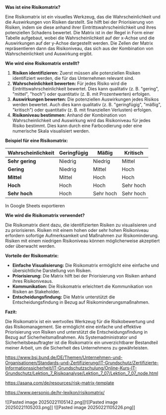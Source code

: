 
**Was ist eine Risikomatrix?**

Eine Risikomatrix ist ein visuelles Werkzeug, das die Wahrscheinlichkeit und die Auswirkungen von Risiken darstellt. Sie hilft bei der Priorisierung von Risiken, indem sie diese anhand ihrer Eintrittswahrscheinlichkeit und ihres potenziellen Schadens bewertet. Die Matrix ist in der Regel in Form einer Tabelle aufgebaut, wobei die Wahrscheinlichkeit auf der x-Achse und die Auswirkungen auf der y-Achse dargestellt werden. Die Zellen der Matrix repräsentieren dann das Risikoniveau, das sich aus der Kombination von Wahrscheinlichkeit und Auswirkung ergibt.  

**Wie wird eine Risikomatrix erstellt?**

1. **Risiken identifizieren:** Zuerst müssen alle potenziellen Risiken identifiziert werden, die für das Unternehmen relevant sind.
2. **Wahrscheinlichkeit bewerten:** Für jedes Risiko wird die Eintrittswahrscheinlichkeit bewertet. Dies kann qualitativ (z. B. "gering", "mittel", "hoch") oder quantitativ (z. B. mit Prozentwerten) erfolgen.
3. **Auswirkungen bewerten:** Die potenziellen Auswirkungen jedes Risikos werden bewertet. Auch dies kann qualitativ (z. B. "geringfügig", "mäßig", "kritisch") oder quantitativ (z. B. mit finanziellen Verlusten) erfolgen.
4. **Risikoniveau bestimmen:** Anhand der Kombination von Wahrscheinlichkeit und Auswirkung wird das Risikoniveau für jedes Risiko bestimmt. Dies kann durch eine Farbcodierung oder eine numerische Skala visualisiert werden.

**Beispiel für eine Risikomatrix:**

|Wahrscheinlichkeit|Geringfügig|Mäßig|Kritisch|
|---|---|---|---|
|**Sehr gering**|Niedrig|Niedrig|Mittel|
|**Gering**|Niedrig|Mittel|Hoch|
|**Mittel**|Mittel|Hoch|Hoch|
|**Hoch**|Hoch|Hoch|Sehr hoch|
|**Sehr hoch**|Hoch|Sehr hoch|Sehr hoch|

In Google Sheets exportieren

**Wie wird die Risikomatrix verwendet?**

Die Risikomatrix dient dazu, die identifizierten Risiken zu visualisieren und zu priorisieren. Risiken mit einem hohen oder sehr hohen Risikoniveau erfordern sofortige Aufmerksamkeit und Maßnahmen zur Risikominderung. Risiken mit einem niedrigen Risikoniveau können möglicherweise akzeptiert oder überwacht werden.  

**Vorteile der Risikomatrix:**

- **Einfache Visualisierung:** Die Risikomatrix ermöglicht eine einfache und übersichtliche Darstellung von Risiken.
- **Priorisierung:** Die Matrix hilft bei der Priorisierung von Risiken anhand ihres Risikoniveaus.
- **Kommunikation:** Die Risikomatrix erleichtert die Kommunikation von Risiken an Stakeholder.
- **Entscheidungsfindung:** Die Matrix unterstützt die Entscheidungsfindung in Bezug auf Risikominderungsmaßnahmen.

**Fazit:**

Die Risikomatrix ist ein wertvolles Werkzeug für die Risikobewertung und das Risikomanagement. Sie ermöglicht eine einfache und effektive Priorisierung von Risiken und unterstützt die Entscheidungsfindung in Bezug auf Sicherheitsmaßnahmen. Als Systemadministrator und Sicherheitsbeauftragter ist die Risikomatrix ein unverzichtbarer Bestandteil meiner Arbeit, um die Sicherheit des Unternehmens zu gewährleisten.

https://www.bsi.bund.de/DE/Themen/Unternehmen-und-Organisationen/Standards-und-Zertifizierung/IT-Grundschutz/Zertifizierte-Informationssicherheit/IT-Grundschutzschulung/Online-Kurs-IT-Grundschutz/Lektion_7_Risikoanalyse/Lektion_7_07/Lektion_7_07_node.html

https://asana.com/de/resources/risk-matrix-template

https://www.personio.de/hr-lexikon/risikomatrix/

![[Pasted image 20250221105142.png]]![[Pasted image 20250221105203.png]]
![[Pasted image 20250221105226.png]]